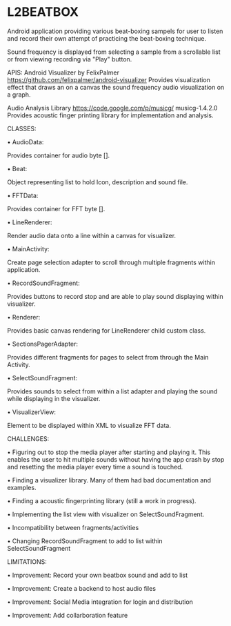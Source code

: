 # L2BEATBOX

Android application providing various beat-boxing sampels for user to listen  and record their own attempt of practicing the beat-boxing technique. 

Sound frequency is displayed from selecting a sample from a scrollable list or from viewing recording via "Play" button.

APIS:
Android Visualizer by FelixPalmer
https://github.com/felixpalmer/android-visualizer
Provides visualization effect that draws an  on a canvas the sound frequency audio visualization on a graph.

Audio Analysis Library
https://code.google.com/p/musicg/
musicg-1.4.2.0
Provides acoustic finger printing library for implementation and analysis.

CLASSES:

•	AudioData:

Provides container for audio byte [].

•	Beat:

Object representing list to hold Icon, description and sound file.

•	FFTData:

Provides container for FFT byte [].

•	LineRenderer:

Render audio data onto a line within a canvas for visualizer.

•	MainActivity:

Create page selection adapter to scroll through multiple fragments within application.

•	RecordSoundFragment:

Provides buttons to record stop and are able to play sound displaying within visualizer.

•	Renderer:

Provides basic canvas rendering for LineRenderer child custom class.

•	SectionsPagerAdapter:

Provides different fragments for pages to select from through the Main Activity.

•	SelectSoundFragment:

Provides sounds to select from within a list adapter and playing the sound while displaying in the visualizer.

•	VisualizerView:

Element to be displayed within XML to visualize FFT data.

CHALLENGES:

•	Figuring out to stop the media player after starting and playing it. This enables the user to hit multiple sounds without having the app crash by stop and resetting the media player every time a sound is touched.

•	Finding a visualizer library. Many of them had bad documentation and examples.

•	Finding a acoustic fingerprinting library (still a work in progress).

•	Implementing the list view with visualizer on SelectSoundFragment. 

•	Incompatibility between fragments/activities

•	Changing RecordSoundFragment to add to list within SelectSoundFragment

LIMITATIONS:

•	Improvement: Record your own beatbox sound and add to list

•	Improvement: Create a backend to host audio files

•	Improvement: Social Media integration for login and distribution

•	Improvement: Add collarboration feature
